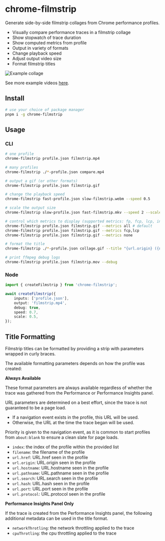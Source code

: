 # chrome-filmstrip

Generate side-by-side filmstrip collages from Chrome performance profiles.

- Visually compare performance traces in a filmstrip collage
- Show stopwatch of trace duration
- Show computed metrics from profile
- Output in variety of formats
- Change playback speed
- Adjust output video size
- Format filmstrip titles

![Example collage](./examples/videos/collage-simple.gif)

See more example videos [here](https://github.com/bradfrosty/chrome-filmstrip/tree/main/examples/videos).

## Install

```sh
# use your choice of package manager
pnpm i -g chrome-filmstrip
```

## Usage

### CLI

```sh
# one profile
chrome-filmstrip profile.json filmstrip.mp4

# many profiles
chrome-filmstrip ./*-profile.json compare.mp4

# output a gif (or other formats)
chrome-filmstrip profile.json filmstrip.gif

# change the playback speed
chrome-filmstrip fast-profile.json slow-filmstrip.webm --speed 0.5

# scale the output size
chrome-filmstrip slow-profile.json fast-filmstrip.mkv --speed 2 --scale 1.5

# control which metrics to display (supported metrics: fp, fcp, lcp, interactive)
chrome-filmstrip profile.json filmstrip.gif --metrics all # default
chrome-filmstrip profile.json filmstrip.gif --metrics fcp,lcp
chrome-filmstrip profile.json filmstrip.gif --metrics none

# format the title
chrome-filmstrip ./*-profile.json collage.gif --title "{url.origin} ({networkThrottling}, {cpuThrottling})"

# print ffmpeg debug logs
chrome-filmstrip profile.json filmstrip.mov --debug
```

### Node

```ts
import { createFilmstrip } from 'chrome-filmstrip';

await createFilmstrip({
	inputs: ['profile.json'],
	output: 'filmstrip.mp4',
	debug: true,
	speed: 0.7,
	scale: 0.5,
});
```

## Title Formatting

Filmstrip titles can be formatted by providing a strip with parameters wrapped in curly braces.

The available formatting parameters depends on how the profile was created:

**Always Available**

These format parameters are always available regardless of whether the trace was gathered from the Performance or Performance Insights panel.

URL parameters are determined on a best effort, since the trace is not guaranteed to be a page load.

- If a navigation event exists in the profile, this URL will be used.
- Otherwise, the URL at the time the trace began will be used.

Priority is given to the navigation event,
as it is common to start profiles from `about:blank` to ensure a clean slate for page loads.

- `index`: the index of the profile within the provided list
- `filename`: the filename of the profile
- `url.href`: URL.href seen in the profile
- `url.origin`: URL.origin seen in the profile
- `url.hostname`: URL.hostname seen in the profile
- `url.pathname`: URL.pathname seen in the profile
- `url.search`: URL.search seen in the profile
- `url.hash`: URL.hash seen in the profile
- `url.port`: URL.port seen in the profile
- `url.protocol`: URL.protocol seen in the profile

**Performance Insights Panel Only**

If the trace is created from the Performance Insights panel,
the following additional metadata can be used in the title format.

- `networkThrotling`: the network throttling applied to the trace
- `cpuThrotling`: the cpu throttling applied to the trace
